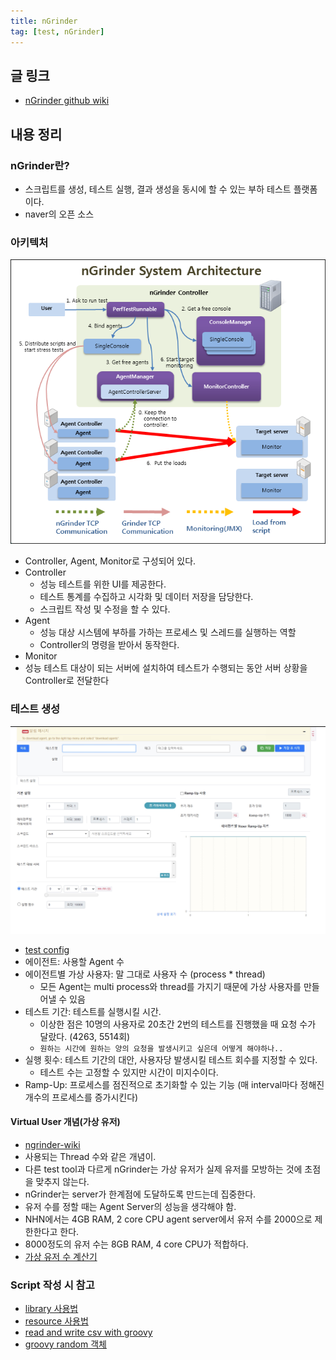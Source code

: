 ```yaml
---
title: nGrinder
tag: [test, nGrinder]
---
```

## 글 링크
- [nGrinder github wiki](https://github.com/naver/ngrinder/wiki)
## 내용 정리
### nGrinder란?
- 스크립트를 생성, 테스트 실행, 결과 생성을 동시에 할 수 있는 부하 테스트 플랫폼이다.
- naver의 오픈 소스


### 아키텍처
![ngrinder-architecture.png](img/ngrinder-architecture.png)
- Controller, Agent, Monitor로 구성되어 있다.
- Controller
  - 성능 테스트를 위한 UI를 제공한다.
  - 테스트 통계를 수집하고 시각화 및 데이터 저장을 담당한다.
  - 스크립트 작성 및 수정을 할 수 있다.
- Agent
  - 성능 대상 시스템에 부하를 가하는 프로세스 및 스레드를 실행하는 역할
  - Controller의 명령을 받아서 동작한다.
- Monitor
- 성능 테스트 대상이 되는 서버에 설치하여 테스트가 수행되는 동안 서버 상황을 Controller로 전달한다

### 테스트 생성
![controller-ui.jpg](img/controller-ui.jpg)
- [test config](https://github.com/naver/ngrinder/wiki/Test-Configuration)
- 에이전트: 사용할 Agent 수
- 에이전트별 가상 사용자: 말 그대로 사용자 수 (process * thread)
  - 모든 Agent는 multi process와 thread를 가지기 때문에 가상 사용자를 만들어낼 수 있음
- 테스트 기간: 테스트를 실행시킬 시간.
  - 이상한 점은 10명의 사용자로 20초간 2번의 테스트를 진행했을 때 요청 수가 달랐다. (4263, 5514회)
  - `원하는 시간에 원하는 양의 요청을 발생시키고 싶은데 어떻게 해야하나..`
- 실행 횟수: 테스트 기간의 대안, 사용자당 발생시킬 테스트 회수를 지정할 수 있다.
  - 테스트 수는 고정할 수 있지만 시간이 미지수이다.
- Ramp-Up: 프로세스를 점진적으로 초기화할 수 있는 기능 (매 interval마다 정해진 개수의 프로세스를 증가시킨다)


#### Virtual User 개념(가상 유저)
- [ngrinder-wiki](https://github.com/naver/ngrinder/wiki/Virtual-User)
- 사용되는 Thread 수와 같은 개념이.
- 다른 test tool과 다르게 nGrinder는 가상 유저가 실제 유저를 모방하는 것에 초점을 맞추지 않는다.
- nGrinder는 server가 한계점에 도달하도록 만드는데 집중한다.
- 유저 수를 정할 때는 Agent Server의 성능을 생각해야 함.
- NHN에서는 4GB RAM, 2 core CPU agent server에서 유저 수를 2000으로 제한한다고 한다.
- 8000정도의 유저 수는 8GB RAM, 4 core CPU가 적합하다.
- [가상 유저 수 계산기](http://www.webperformance.com/library/tutorials/CalculateNumberOfLoadtestUsers/)


### Script 작성 시 참고
- [library 사용법](https://github.com/naver/ngrinder/wiki/How-to-use-library)
- [resource 사용법](https://github.com/naver/ngrinder/wiki/How-to-use-resources)
- [read and write csv with groovy](https://groovy.apache.org/blog/reading-and-writing-csv-files)
- [groovy random 객체](https://code-maven.com/groovy-random-numbers)